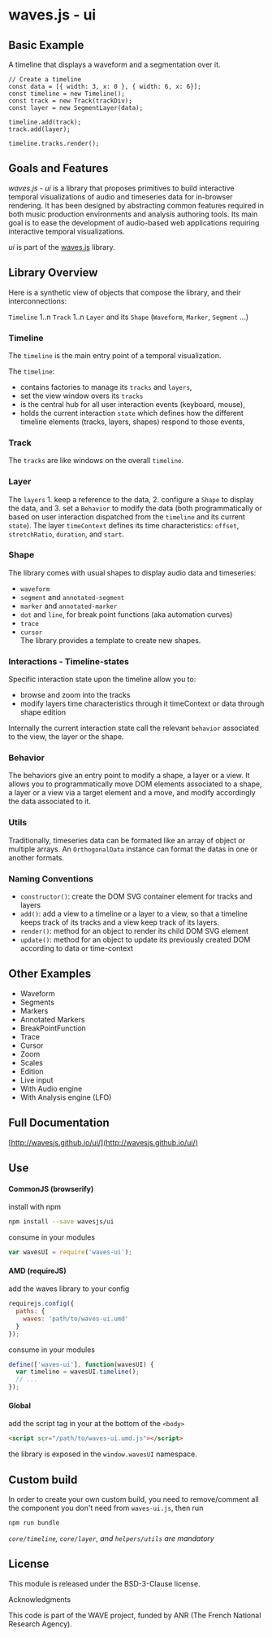 # waves.js - ui


## Basic Example

A timeline that displays a waveform and a segmentation over it.

```
// Create a timeline
const data = [{ width: 3, x: 0 }, { width: 6, x: 6}];
const timeline = new Timeline();
const track = new Track(trackDiv);
const layer = new SegmentLayer(data);

timeline.add(track);
track.add(layer);

timeline.tracks.render();
```


## Goals and Features

*waves.js - ui* is a library that proposes primitives to build interactive temporal visualizations of audio and timeseries data for in-browser rendering. It has been designed by abstracting common features required in both music production environments and analysis authoring tools. 
Its main goal is to ease the development of audio-based web applications requiring interactive temporal visualizations.

*ui* is part of the [waves.js](https://github.com/wavesjs/waves) library.


## Library Overview

Here is a synthetic view of objects that compose the library, and their interconnections:

`Timeline` 1..n `Track` 1..n `Layer` and its `Shape` (`Waveform`, `Marker`, `Segment` ...)

### Timeline

The `timeline` is the main entry point of a temporal visualization.

The `timeline`:
- contains factories to manage its `tracks` and `layers`,
- set the view window overs its `tracks`
- is the central hub for all user interaction events (keyboard, mouse),
- holds the current interaction `state` which defines how the different timeline elements (tracks, layers, shapes) respond to those events,

### Track

The `tracks` are like windows on the overall `timeline`. 

### Layer

The `layers` 1. keep a reference to the data, 2. configure a `Shape` to display the data, and 3. set a `Behavior` to modify the data (both programmatically or based on user interaction dispatched from the `timeline` and its current `state`). 
The layer `timeContext` defines its time characteristics: `offset`, `stretchRatio`, `duration`, and `start`.

### Shape

The library comes with usual shapes to display audio data and timeseries: 
- `waveform`
- `segment` and `annotated-segment`
- `marker` and `annotated-marker` 
- `dot` and `line`, for break point functions (aka automation curves)
- `trace`
- `cursor`  
The library provides a template to create new shapes.

### Interactions - Timeline-states

Specific interaction state upon the timeline allow you to:
- browse and zoom into the tracks
- modify layers time characteristics through it timeContext or data through shape edition

Internally the current interaction state call the relevant `behavior` associated to the view, the layer or the shape.

### Behavior

The behaviors give an entry point to modify a shape, a layer or a view. It allows you to programmatically move DOM elements associated to a shape, a layer or a view via a target element and a move, and modify accordingly the data associated to it. 

### Utils

Traditionally, timeseries data can be formated like an array of object or multiple arrays. An `OrthogonalData` instance can format the datas in one or another formats.

### Naming Conventions

- `constructor()`: create the DOM SVG container element for tracks and layers
- `add()`: add a view to a timeline or a layer to a view, so that a timeline keeps track of its tracks and a view keep track of its layers.
- `render()`: method for an object to render its child DOM SVG element
- `update()`: method for an object to update its previously created DOM according to data or time-context


## Other Examples

- Waveform
- Segments
- Markers
- Annotated Markers
- BreakPointFunction
- Trace
- Cursor
- Zoom
- Scales
- Edition
- Live input
- With Audio engine
- With Analysis engine (LFO)

## Full Documentation

[http://wavesjs.github.io/ui/](http://wavesjs.github.io/ui/)

## Use

#### CommonJS (browserify)

install with npm

```bash
npm install --save wavesjs/ui
```

consume in your modules

```javascript
var wavesUI = require('waves-ui');
```

#### AMD (requireJS)

add the waves library to your config

```javascript
requirejs.config({
  paths: {
    waves: 'path/to/waves-ui.umd'
  }
});
```

consume in your modules

```javascript
define(['waves-ui'], function(wavesUI) {
  var timeline = wavesUI.timeline();
  // ...
});
```

#### Global

add the script tag in your at the bottom of the `<body>`

```html
<script scr="/path/to/waves-ui.umd.js"></script>
```

the library is exposed in the `window.wavesUI` namespace.


## Custom build

In order to create your own custom build, you need to
remove/comment all the component you don't need from `waves-ui.js`, then run

```bash
npm run bundle
```

_`core/timeline`, `core/layer`, and `helpers/utils` are mandatory_


## License

This module is released under the BSD-3-Clause license.

Acknowledgments

This code is part of the WAVE project, funded by ANR (The French National Research Agency).
